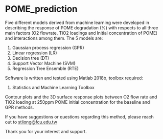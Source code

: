 # POME_prediction

Five different models derived from machine learning were developed in describing the response of POME degradation (%) with respects to all three main factors (O2 flowrate, TiO2 loadings and Initial concentration of POME) and interactions among them. The 5 models are:
1) Gaussian process regression (GPR)
2) Linear regression (LR)
3) Decision tree (DT)
4) Support Vector Machine (SVM)
5) Regression Tree Ensemble (RTE)

Software is written and tested using Matlab 2018b, toolbox required:

1) Statistics and Machine Learning Toolbox

Contour plots and the 3D surface response plots between O2 flow rate and TiO2 loading at 250ppm POME initial concentration for the baseline and GPR methods.



If you have suggestions or questions regarding this method, please reach out to stliong@fcu.edu.tw

Thank you for your interest and support.
